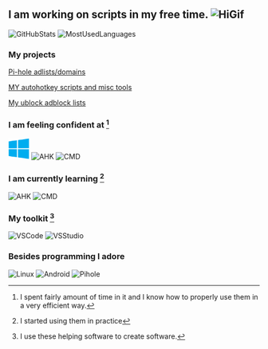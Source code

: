 ## I am working on scripts in my free time. <img alt="HiGif" height="32" src="https://raw.githubusercontent.com/iampavangandhi/iampavangandhi/master/gifs/Hi.gif">

<p float="left">
    <img height="150em" alt="GitHubStats" src="https://github-readme-stats.vercel.app/api?username=Ven0m0&theme=nord&show_icons=true&hide_border=true">
    <img height="150em" alt="MostUsedLanguages" src="https://github-readme-stats.vercel.app/api/top-langs/?username=Ven0m0&layout=compact&theme=nord&hide_border=true">
</p>

### My projects
[Pi-hole adlists/domains](https://github.com/Ven0m0/Pihole-Lists)

[MY autohotkey scripts and misc tools](https://github.com/Ven0m0/Scripts)

[My ublock adblock lists](https://github.com/Ven0m0/Ven0m0-Adblock)


### I am feeling confident at [^1]
<a style="text-decoration:none" href="https://www.microsoft.com/en-us/windows/get-windows-10">
<img height="42" src="https://github.com/devicons/devicon/raw/master/icons/windows8/windows8-original.svg" alt="Windows10">
</a>
<a style="text-decoration:none" href="http://www.Autohotkey.com/">
    <img height="42" src="https://upload.wikimedia.org/wikipedia/commons/c/cf/Autokey-logo.svg" alt="AHK">
</a>
<a style="text-decoration:none" href="https://docs.microsoft.com/en-us/documentation/">
    <img height="42" src="https://upload.wikimedia.org/wikipedia/en/e/ef/Command_prompt_icon_%28windows%29.png" alt="CMD">
</a>

### I am currently learning [^2]
  <a style="text-decoration:none" href="http://www.Autohotkey.com/">
    <img height="42" src="https://upload.wikimedia.org/wikipedia/commons/c/cf/Autokey-logo.svg" alt="AHK">
</a>
  <a style="text-decoration:none" href="https://docs.microsoft.com/en-us/documentation/">
    <img height="42" src="https://upload.wikimedia.org/wikipedia/en/e/ef/Command_prompt_icon_%28windows%29.png" alt="CMD">
</a>

### My toolkit [^3]
<a style="text-decoration:none" href="https://code.visualstudio.com/">
    <img height="42" src="https://upload.wikimedia.org/wikipedia/commons/9/9a/Visual_Studio_Code_1.35_icon.svg" alt="VSCode">
</a>
<a style="text-decoration:none" href="https://visualstudio.microsoft.com/">
    <img height="42" src="https://upload.wikimedia.org/wikipedia/commons/c/cd/Visual_Studio_2017_Logo.svg" alt="VSStudio">
</a>
    
### Besides programming I adore
<a href="https://www.linux.org/" style="text-decoration:none">
    <img height="42" src="https://upload.wikimedia.org/wikipedia/commons/thumb/3/35/Tux.svg/506px-Tux.svg.png" alt="Linux">
</a>
<a href="https://www.android.com/" style="text-decoration:none">
    <img height="42" src="https://upload.wikimedia.org/wikipedia/commons/thumb/d/d7/Android_robot.svg/511px-Android_robot.svg.png" alt="Android">
</a>
<a href="https://pi-hole.net//" style="text-decoration:none">
    <img height="42" src="https://upload.wikimedia.org/wikipedia/en/1/15/Pi-hole_vector_logo.svg" alt="Pihole">
</a>

[^1]: I spent fairly amount of time in it and I know how to properly use them in a very efficient way.
[^2]: I started using them in practice
[^3]: I use these helping software to create software.

